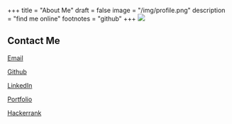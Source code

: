 +++
title = "About Me"
draft = false
image = "/img/profile.png"
description = "find me online"
footnotes = "github"
+++
![](/img/profile.jpg)

## Contact Me

[Email](chiar.abdi@powercoders.org) 

[Github](https://github.com/chiarabdy/)

[LinkedIn](https://www.linkedin.com/in/chiar-abdi-16908a146/)

[Portfolio](https://chiarabdy.github.io/my-portfolio/)

[Hackerrank](https://www.hackerrank.com/chiar_evdi)